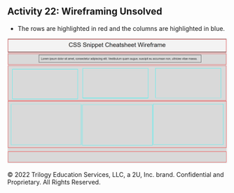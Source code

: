 ## Activity 22: Wireframing Unsolved

* The rows are highlighted in red and the columns are highlighted in blue.

![Example of an unfinished wireframe with its row and columns highlighted](assets/Images/02-unfinished-wireframe.png)

© 2022 Trilogy Education Services, LLC, a 2U, Inc. brand. Confidential and Proprietary. All Rights Reserved.